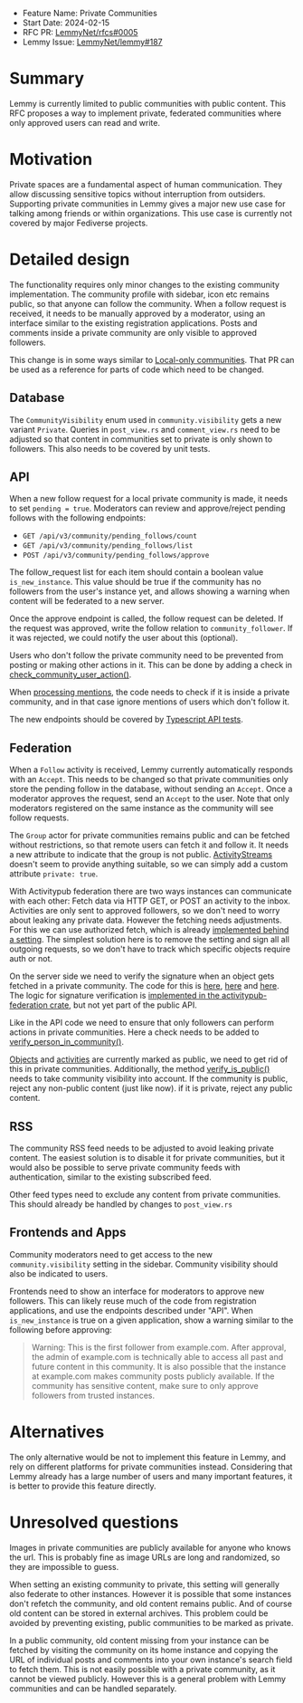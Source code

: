 - Feature Name: Private Communities
- Start Date: 2024-02-15
- RFC PR: [LemmyNet/rfcs#0005](https://github.com/LemmyNet/rfcs/pull/5)
- Lemmy Issue: [LemmyNet/lemmy#187](https://github.com/LemmyNet/lemmy/issues/187)

# Summary

Lemmy is currently limited to public communities with public content. This RFC proposes a way to implement private, federated communities where only approved users can read and write.

# Motivation

Private spaces are a fundamental aspect of human communication. They allow discussing sensitive topics without interruption from outsiders. Supporting private communities in Lemmy gives a major new use case for talking among friends or within organizations. This use case is currently not covered by major Fediverse projects.

# Detailed design

The functionality requires only minor changes to the existing community implementation. The community profile with sidebar, icon etc remains public, so that anyone can follow the community. When a follow request is received, it needs to be manually approved by a moderator, using an interface similar to the existing registration applications. Posts and comments inside a private community are only visible to approved followers.

This change is in some ways similar to [Local-only communities](https://github.com/LemmyNet/lemmy/pull/4350). That PR can be used as a reference for parts of code which need to be changed.

## Database

The `CommunityVisibility` enum used in `community.visibility` gets a new variant `Private`. Queries in `post_view.rs` and `comment_view.rs` need to be adjusted so that content in communities set to private is only shown to followers. This also needs to be covered by unit tests.

## API

When a new follow request for a local private community is made, it needs to set `pending = true`. Moderators can review and approve/reject pending follows with the following endpoints:
- `GET /api/v3/community/pending_follows/count`
- `GET /api/v3/community/pending_follows/list`
- `POST /api/v3/community/pending_follows/approve`

The follow_request list for each item should contain a boolean value `is_new_instance`. This value should be true if the community has no followers from the user's instance yet, and allows showing a warning when content will be federated to a new server.

Once the approve endpoint is called, the follow request can be deleted. If the request was approved, write the follow relation to `community_follower`. If it was rejected, we could notify the user about this (optional). 

Users who don't follow the private community need to be prevented from posting or making other actions in it. This can be done by adding a check in [check_community_user_action()](https://github.com/LemmyNet/lemmy/blob/main/crates/api_common/src/utils.rs#L171).

When [processing mentions](https://github.com/LemmyNet/lemmy/blob/main/crates/utils/src/utils/mention.rs#L24), the code needs to check if it is inside a private community, and in that case ignore mentions of users which don't follow it.

The new endpoints should be covered by [Typescript API tests](https://github.com/LemmyNet/lemmy/tree/main/api_tests).

## Federation

When a `Follow` activity is received, Lemmy currently automatically responds with an `Accept`. This needs to be changed so that private communities only store the pending follow in the database, without sending an `Accept`. Once a moderator approves the request, send an `Accept` to the user. Note that only moderators registered on the same instance as the community will see follow requests.

The `Group` actor for private communities remains public and can be fetched without restrictions, so that remote users can fetch it and follow it. It needs a new attribute to indicate that the group is not public. [ActivityStreams](https://www.w3.org/TR/activitystreams-vocabulary/#dfn-group) doesn't seem to provide anything suitable, so we can simply add a custom attribute `private: true`.

With Activitypub federation there are two ways instances can communicate with each other: Fetch data via HTTP GET, or POST an activity to the inbox. Activities are only sent to approved followers, so we don't need to worry about leaking any private data. However the fetching needs adjustments. For this we can use authorized fetch, which is already [implemented behind a setting](https://github.com/LemmyNet/lemmy/blob/main/src/lib.rs#L182). The simplest solution here is to remove the setting and sign all all outgoing requests, so we don't have to track which specific objects require auth or not.

On the server side we need to verify the signature when an object gets fetched in a private community. The code for this is [here](https://github.com/LemmyNet/lemmy/blob/main/crates/apub/src/http/post.rs), [here](https://github.com/LemmyNet/lemmy/blob/main/crates/apub/src/http/comment.rs) and [here](https://github.com/LemmyNet/lemmy/blob/main/crates/apub/src/http/community.rs#L76). The logic for signature verification is [implemented in the activitypub-federation crate](https://github.com/LemmyNet/activitypub-federation-rust/blob/main/src/http_signatures.rs#L146), but not yet part of the public API.

Like in the API code we need to ensure that only followers can perform actions in private communities. Here a check needs to be added to [verify_person_in_community()](https://github.com/LemmyNet/lemmy/blob/main/crates/apub/src/activities/mod.rs#L77).

[Objects](https://github.com/LemmyNet/lemmy/blob/main/crates/apub/src/objects/post.rs#L127) and [activities](https://github.com/LemmyNet/lemmy/blob/main/crates/apub/src/activities/create_or_update/post.rs#L53) are currently marked as public, we need to get rid of this in private communities. Additionally, the method [verify_is_public()](https://github.com/LemmyNet/lemmy/blob/main/crates/apub/src/activities/mod.rs#L127) needs to take community visibility into account. If the community is public, reject any non-public content (just like now). if it is private, reject any public content.

## RSS

The community RSS feed needs to be adjusted to avoid leaking private content. The easiest solution is to disable it for private communities, but it would also be possible to serve private community feeds with authentication, similar to the existing subscribed feed.

Other feed types need to exclude any content from private communities. This should already be handled by changes to `post_view.rs`

## Frontends and Apps

Community moderators need to get access to the new `community.visibility` setting in the sidebar. Community visibility should also be indicated to users.

Frontends need to show an interface for moderators to approve new followers. This can likely reuse much of the code from registration applications, and use the endpoints described under "API". When `is_new_instance` is true on a given application, show a warning similar to the following before approving:

> Warning: This is the first follower from example.com. After approval, the admin of example.com is technically able to access all past and future content in this community. It is also possible that the instance at example.com makes community posts publicly available. If the community has sensitive content, make sure to only approve followers from trusted instances.

# Alternatives

The only alternative would be not to implement this feature in Lemmy, and rely on different platforms for private communities instead. Considering that Lemmy already has a large number of users and many important features, it is better to provide this feature directly.

# Unresolved questions

Images in private communities are publicly available for anyone who knows the url. This is probably fine as image URLs are long and randomized, so they are impossible to guess.

When setting an existing community to private, this setting will generally also federate to other instances. However it is possible that some instances don't refetch the community, and old content remains public. And of course old content can be stored in external archives. This problem could be avoided by preventing existing, public communities to be marked as private.

In a public community, old content missing from your instance can be fetched by visiting the community on its home instance and copying the URL of individual posts and comments into your own instance's search field to fetch them. This is not easily possible with a private community, as it cannot be viewed publicly. However this is a general problem with Lemmy communities and can be handled separately.
